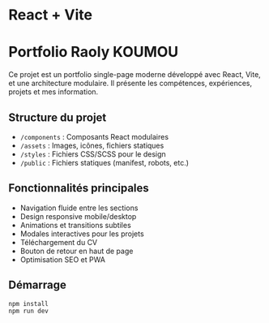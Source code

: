 # React + Vite

# Portfolio Raoly KOUMOU

Ce projet est un portfolio single-page moderne développé avec React, Vite, et une architecture modulaire. Il présente les compétences, expériences, projets et mes information.

## Structure du projet
- `/components` : Composants React modulaires
- `/assets` : Images, icônes, fichiers statiques
- `/styles` : Fichiers CSS/SCSS pour le design
- `/public` : Fichiers statiques (manifest, robots, etc.)

## Fonctionnalités principales
- Navigation fluide entre les sections
- Design responsive mobile/desktop
- Animations et transitions subtiles
- Modales interactives pour les projets
- Téléchargement du CV
- Bouton de retour en haut de page
- Optimisation SEO et PWA

## Démarrage
```bash
npm install
npm run dev
```
